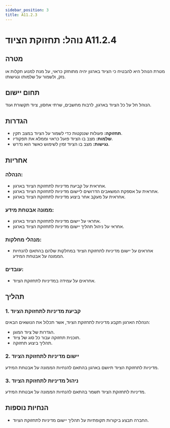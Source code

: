 ```yaml
---
sidebar_position: 3
title: A11.2.3
---
```


# נוהל: תחזוקת הציוד A11.2.4

## מטרה
מטרת הנוהל היא להבטיח כי הציוד בארגון יהיה מתוחזק כראוי, על מנת למנוע תקלות או נזק, ולשמור על שלמותו ונגישותו.

## תחום יישום
הנוהל חל על כל הציוד בארגון, לרבות מחשבים, שרתי אחסון, ציוד תקשורת ועוד.

## הגדרות
- **תחזוקה:** פעולות שננקטות כדי לשמור על הציוד במצב תקין.
- **שלמות:** מצב בו הציוד פועל כראוי וממלא את תפקודיו.
- **נגישות:** מצב בו הציוד זמין לשימוש כאשר הוא נדרש.

## אחריות
### הנהלה:
- אחראית על קביעת מדיניות לתחזוקת הציוד בארגון.
- אחראית על אספקת המשאבים הדרושים ליישום מדיניות לתחזוקת הציוד בארגון.
- אחראית על מעקב אחר ביצוע מדיניות לתחזוקת הציוד בארגון.

### ממונה אבטחת מידע:
- אחראי על יישום מדיניות לתחזוקת הציוד בארגון.
- אחראי על ניהול תהליך יישום מדיניות לתחזוקת הציוד בארגון.

### מנהלי מחלקות:
- אחראים על יישום מדיניות לתחזוקת הציוד במחלקות שלהם בהתאם להנחיות הממונה על אבטחת המידע.

### עובדים:
- אחראים על עמידה במדיניות לתחזוקת הציוד.

## תהליך
### 1. קביעת מדיניות לתחזוקת הציוד
הנהלת הארגון תקבע מדיניות לתחזוקת הציוד, אשר תכלול את הנושאים הבאים:
- הגדרות של ציוד המוגן.
- תוכנית תחזוקה עבור כל סוג של ציוד.
- תהליך ביצוע תחזוקה.

### 2. יישום מדיניות לתחזוקת הציוד
מדיניות לתחזוקת הציוד תיושם בארגון בהתאם להנחיות הממונה על אבטחת המידע.

### 3. ניהול מדיניות לתחזוקת הציוד
מדיניות לתחזוקת הציוד תשמר בהתאם להנחיות הממונה על אבטחת המידע.

## הנחיות נוספות
- החברה תבצע ביקורות תקופתיות על תהליך יישום מדיניות לתחזוקת הציוד.